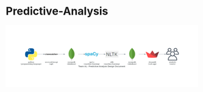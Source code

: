 # Predictive-Analysis

<p align="center">
  <img src="https://github.com/jkim1238/Predictive-Analysis/blob/8dc9108ffd354581f04e702f766a4f773d441646/documentation/Application%20Programming%20Interface.png" />
</p>
